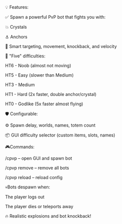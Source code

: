 💡 Features:​

✅ Spawn a powerful PvP bot that fights you with:

💥 Crystals

⚓ Anchors

🧠 Smart targeting, movement, knockback, and velocity

🔧 "Five" difficulties:

HT6 - Noob (almost not moving)

HT5 - Easy (slower than Medium)

HT3 - Medium

HT1 - Hard (2x faster, double anchor/crystal)

HT0 - Godlike (5x faster almost flying)

🛡 Configurable:

⚙️ Spawn delay, worlds, names, totem count

📦 GUI difficulty selector (custom items, slots, names)

🎮Commands:

/cpvp – open GUI and spawn bot

/cpvp remove – remove all bots

/cpvp reload – reload config

💀Bots despawn when:

The player logs out

The player dies or teleports away

🔥 Realistic explosions and bot knockback!
